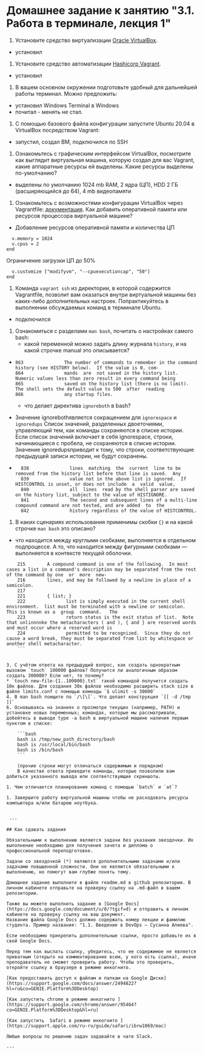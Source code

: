 # Домашнее задание к занятию "3.1. Работа в терминале, лекция 1"

1. Установите средство виртуализации [Oracle VirtualBox](https://www.virtualbox.org/).
* установил

1. Установите средство автоматизации [Hashicorp Vagrant](https://www.vagrantup.com/).
* установил
1. В вашем основном окружении подготовьте удобный для дальнейшей работы терминал. Можно предложить:
* установил Windows Terminal в Windows
* почитал - менять не стал.

1. С помощью базового файла конфигурации запустите Ubuntu 20.04 в VirtualBox посредством Vagrant:
* запустил, создал ВМ, подключился по SSH 

1. Ознакомьтесь с графическим интерфейсом VirtualBox, посмотрите как выглядит виртуальная машина, которую создал для вас Vagrant, какие аппаратные ресурсы ей выделены. Какие ресурсы выделены по-умолчанию? 
* выделены по умолчанию 1024 mb RAM, 2 ядра (ЦП), HDD 2 ГБ (расширяющийся до 64), 4 mb видеопамяти


1. Ознакомьтесь с возможностями конфигурации VirtualBox через Vagrantfile: [документация](https://www.vagrantup.com/docs/providers/virtualbox/configuration.html). Как добавить оперативной памяти или ресурсов процессора виртуальной машине?
* Добавление ресурсов оперативной памяти и количества ЦП
```config.vm.provider "virtualbox" do |v|
  v.memory = 1024
  v.cpus = 2
end
```

Ограничение загрузки ЦП до 50%
```config.vm.provider "virtualbox" do |v|
  v.customize ["modifyvm", "--cpuexecutioncap", "50"]
end
```



1. Команда `vagrant ssh` из директории, в которой содержится Vagrantfile, позволит вам оказаться внутри виртуальной машины без каких-либо дополнительных настроек. Попрактикуйтесь в выполнении обсуждаемых команд в терминале Ubuntu.
* подключился

1. Ознакомиться с разделами `man bash`, почитать о настройках самого bash:
    * какой переменной можно задать длину журнала `history`, и на какой строчке manual это описывается?
*   ```862        HISTSIZE
    863               The number of commands to remember in the command history (see HISTORY below).  If the value is 0, com‐
    864               mands  are  not saved in the history list.  Numeric values less than zero result in every command being
    865               saved on the history list (there is no limit).  The shell sets the default value to 500  after  reading
    866               any startup files.
    ```
    
    * что делает директива `ignoreboth` в bash?
* Значение ignorebothявляется сокращением для `ignorespace` и `ignoredups` Список значений, разделенных двоеточиями, управляющий тем, как команды сохраняются в списке истории. Если список значений включает в себя ignorespace, строки, начинающиеся с пробела, не сохраняются в списке истории. Значение ignoredupsприводит к тому, что строки, соответствующие предыдущей записи истории, не будут сохранены.
* ``` 837               of ignoreboth is shorthand for ignorespace and ignoredups.  A value of erasedups  causes  all  previous
    838               lines  matching  the  current  line to be removed from the history list before that line is saved.  Any
    839               value not in the above list is ignored.  If HISTCONTROL is unset, or does not include  a  valid  value,
    840               all  lines  read by the shell parser are saved on the history list, subject to the value of HISTIGNORE.
    841               The second and subsequent lines of a multi-line compound command are not tested, and are added  to  the
    842               history regardless of the value of HISTCONTROL.
    ```

1. В каких сценариях использования применимы скобки `{}` и на какой строчке `man bash` это описано?
* что находится между круглыми скобками, выполняется в отдельном подпроцессе. А то, что находится между фигурными скобками — выполняется в контексте текущей оболочки.
```    214    Compound Commands
    215        A compound command is one of the following.  In most cases a list in a command's description may be separated from the rest of the command by one  or  more  new‐
    216        lines, and may be followed by a newline in place of a semicolon.
    217
    221        { list; }
    222               list is simply executed in the current shell environment.  list must be terminated with a newline or semicolon.  This is known as a  group  command.   The
    223               return status is the exit status of list.  Note that unlinnnnke the metacharacters ( and ), { and } are reserved words and must occur where a reserved word is
    224               permitted to be recognized.  Since they do not cause a word break, they must be separated from list by whitespace or another shell metacharacter.
    ```
    

3. С учётом ответа на предыдущий вопрос, как создать однократным вызовом `touch` 100000 файлов? Получится ли аналогичным образом создать 300000? Если нет, то почему?
* `touch new-file-{1..100000}.txt` такой командой получится создать 10к файлов. Для создания 30к файлов необходимо расширить stack size в файле limits.conf с помощью комнады `$ ulimit -s 30000`
4. В man bash поищите по `/\[\[`. Что делает конструкция `[[ -d /tmp ]]`
6. Основываясь на знаниях о просмотре текущих (например, PATH) и установке новых переменных; командах, которые мы рассматривали, добейтесь в выводе type -a bash в виртуальной машине наличия первым пунктом в списке:

	```bash
	bash is /tmp/new_path_directory/bash
	bash is /usr/local/bin/bash
	bash is /bin/bash
	```

	(прочие строки могут отличаться содержимым и порядком)
    В качестве ответа приведите команды, которые позволили вам добиться указанного вывода или соответствующие скриншоты.

1. Чем отличается планирование команд с помощью `batch` и `at`?

1. Завершите работу виртуальной машины чтобы не расходовать ресурсы компьютера и/или батарею ноутбука.

 
 ---

## Как сдавать задания

Обязательными к выполнению являются задачи без указания звездочки. Их выполнение необходимо для получения зачета и диплома о профессиональной переподготовке.

Задачи со звездочкой (*) являются дополнительными задачами и/или задачами повышенной сложности. Они не являются обязательными к выполнению, но помогут вам глубже понять тему.

Домашнее задание выполните в файле readme.md в github репозитории. В личном кабинете отправьте на проверку ссылку на .md-файл в вашем репозитории.

Также вы можете выполнить задание в [Google Docs](https://docs.google.com/document/u/0/?tgif=d) и отправить в личном кабинете на проверку ссылку на ваш документ.
Название файла Google Docs должно содержать номер лекции и фамилию студента. Пример названия: "1.1. Введение в DevOps — Сусанна Алиева".

Если необходимо прикрепить дополнительные ссылки, просто добавьте их в свой Google Docs.

Перед тем как выслать ссылку, убедитесь, что ее содержимое не является приватным (открыто на комментирование всем, у кого есть ссылка), иначе преподаватель не сможет проверить работу. Чтобы это проверить, откройте ссылку в браузере в режиме инкогнито.

[Как предоставить доступ к файлам и папкам на Google Диске](https://support.google.com/docs/answer/2494822?hl=ru&co=GENIE.Platform%3DDesktop)

[Как запустить chrome в режиме инкогнито ](https://support.google.com/chrome/answer/95464?co=GENIE.Platform%3DDesktop&hl=ru)

[Как запустить  Safari в режиме инкогнито ](https://support.apple.com/ru-ru/guide/safari/ibrw1069/mac)

Любые вопросы по решению задач задавайте в чате Slack.

---
